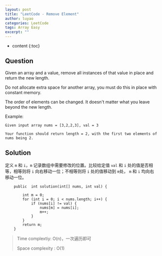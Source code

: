```yaml
---
layout: post
title: "LeetCode - Remove Element"
author: luyao
categories: LeetCode
tags: Array Easy
excerpt: ""
---
```


* content
{:toc}

## Question

Given an array and a value, remove all instances of that value in place and return the new length.

Do not allocate extra space for another array, you must do this in place with constant memory.

The order of elements can be changed. It doesn't matter what you leave beyond the new length.

Example:

```
Given input array nums = [3,2,2,3], val = 3

Your function should return length = 2, with the first two elements of nums being 2.
```

## Solution

定义 `m` 和 `i`，`m` 记录数组中需要修改的位置。比较给定值 `val` 和 `i` 处的值是否相等，相等则将 `i` 向右移动一位；不相等则将 `i` 处的值移动到 `m`处， `m` 和 `i` 均向右移动一位。

```
    public  int solution(int[] nums, int val) {

        int m = 0;
        for (int i = 0; i < nums.length; i++) {
            if (nums[i] != val) {
                nums[m] = nums[i];
                m++;
            }
        }
        return m;
    }
```

> Time complextiy: O(n)，一次遍历即可
>
> Space complexity : O(1)
